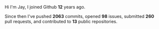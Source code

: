 Hi I'm Jay, I joined Github **12** years ago.

Since then I've pushed **2063** commits, opened **98** issues, submitted **260** pull requests, and contributed to **13** public repositories.
